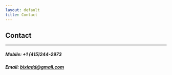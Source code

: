 ```yaml
---
layout: default
title: Contact
---
```


## Contact

---

##### Mobile: +1 (415)244-2973

##### Email: bixiadd@gmail.com
